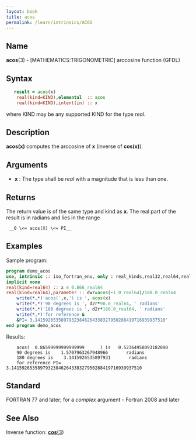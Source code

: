 ```yaml
---
layout: book
title: acos
permalink: /learn/intrinsics/ACOS
---
```

## __Name__
__acos__(3) - \[MATHEMATICS:TRIGONOMETRIC\] arccosine function
(GFDL)

## __Syntax__
```fortran
   result = acos(x)
    real(kind=KIND),elemental  :: acos
    real(kind=KIND),intent(in) :: x
```
where KIND may be any supported KIND for the type _real_.

## __Description__

__acos(x)__ computes the arccosine of __x__ (inverse of __cos(x)__).

## __Arguments__

  - __x__
    : The type shall be _real_ with a magnitude that is less than one.
## __Returns__

The return value is of the same type and kind as __x__. The real part of the
result is in radians and lies in the range

     __0 \<= acos(X) \<= PI__

## __Examples__
Sample program:
```fortran
program demo_acos
use, intrinsic :: iso_fortran_env, only : real_kinds,real32,real64,real128
implicit none
real(kind=real64) :: x = 0.866_real64
real(kind=real64),parameter :: dwr=acos(-1.0_real64)/180.0_real64
    write(*,*)'acos(',x,') is ', acos(x)
    write(*,*)'90 degrees is ', d2r*90.0_real64, ' radians'
    write(*,*)'180 degrees is ', d2r*180.0_real64, ' radians'
    write(*,*)'for reference &
    &PI= 3.14159265358979323846264338327950288419716939937510'
end program demo_acos
```
Results:
```
    acos(  0.86599999999999999      ) is   0.52364958093182890
    90 degrees is    1.5707963267948966       radians
    180 degrees is    3.1415926535897931       radians
    for reference PI= 3.14159265358979323846264338327950288419716939937510
```
## __Standard__
FORTRAN 77 and later; for a _complex_ argument - Fortran 2008 and later

## __See Also__
Inverse function: [__cos__(3](COS))

